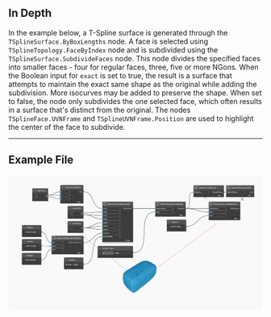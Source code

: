 ## In Depth
In the example below, a T-Spline surface is generated through the `TSplineSurface.ByBoxLengths` node.
A face is selected using `TSplineTopology.FaceByIndex` node and is subdivided using the `TSplineSurface.SubdivideFaces` node.
This node divides the specified faces into smaller faces - four for regular faces, three, five or more  NGons.
When the Boolean input for `exact` is set to true, the result is a surface that attempts to maintain the exact same shape as the original while adding the subdivision. More isocurves may be added to preserve the shape. When set to false, the node only subdivides the one selected face, which often results in a surface that's distinct from the original.
The nodes `TSplineFace.UVNFrame` and `TSplineUVNFrame.Position` are used to highlight the center of the face to subdivide.
___
## Example File

![TSplineSurface.SubdivideFaces](./Autodesk.DesignScript.Geometry.TSpline.TSplineSurface.SubdivideFaces_img.jpg)